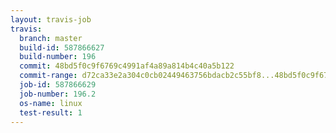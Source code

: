 ```yaml
---
layout: travis-job
travis:
  branch: master
  build-id: 587866627
  build-number: 196
  commit: 48bd5f0c9f6769c4991af4a89a814b4c40a5b122
  commit-range: d72ca33e2a304c0cb02449463756bdacb2c55bf8...48bd5f0c9f6769c4991af4a89a814b4c40a5b122
  job-id: 587866629
  job-number: 196.2
  os-name: linux
  test-result: 1
---
```

